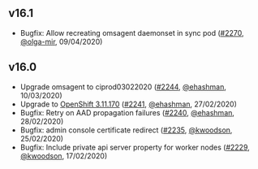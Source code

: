 ## v16.1

- Bugfix: Allow recreating omsagent daemonset in sync pod ([#2270](https://github.com/openshift/openshift-azure/pull/2270), [@olga-mir](https://github.com/olga-mir), 09/04/2020)

## v16.0

- Upgrade omsagent to ciprod03022020 ([#2244](https://github.com/openshift/openshift-azure/pull/2244), [@ehashman](https://github.com/ehashman), 10/03/2020)
- Upgrade to [OpenShift 3.11.170](https://docs.openshift.com/container-platform/3.11/release_notes/ocp_3_11_release_notes.html#ocp-3-11-170) ([#2241](https://github.com/openshift/openshift-azure/pull/2241), [@ehashman](https://github.com/ehashman), 27/02/2020)
- Bugfix: Retry on AAD propagation failures ([#2240](https://github.com/openshift/openshift-azure/pull/2240), [@ehashman](https://github.com/ehashman), 28/02/2020)
- Bugfix: admin console certificate redirect ([#2235](https://github.com/openshift/openshift-azure/pull/2235), [@kwoodson](https://github.com/kwoodson), 25/02/2020)
- Bugfix: Include private api server property for worker nodes ([#2229](https://github.com/openshift/openshift-azure/pull/2229), [@kwoodson](https://github.com/kwoodson), 17/02/2020)
